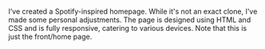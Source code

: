 I’ve created a Spotify-inspired homepage. While it's not an exact clone, I've made some personal adjustments. The page is designed using HTML and CSS and is fully responsive, catering to various devices. Note that this is just the front/home page.
